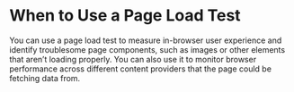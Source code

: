 # When to Use a Page Load Test

You can use a page load test to measure in-browser user experience and identify troublesome page components, such as images or other elements that aren’t loading properly. You can also use it to monitor browser performance across different content providers that the page could be fetching data from.
